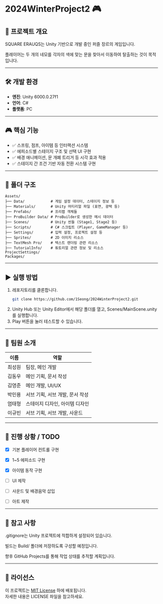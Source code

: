 # 2024WinterProject2 🎮

## 📌 프로젝트 개요
SQUARE ERAUQS는 Unity 기반으로 개발 중인 퍼즐 장르의 게임입니다.

플레이어는 두 개의 네모를 각자의 색에 맞는 문을 찾아서 이동하여 탈출하는 것이 목적입니다.  

---

## 🛠️ 개발 환경
- **엔진**: Unity 6000.0.27f1
- **언어**: C#
- **플랫폼**: PC

---

## 🎮 핵심 기능
- ✅ 스프링, 점프, 아이템 등 인터랙션 시스템
- ✅ 에피소드별 스테이지 구조 및 선택 UI 구현
- ✅ 배경 애니메이션, 문 개폐 트리거 등 시각 효과 적용
- ✅ 스테이지 간 조건 기반 자동 전환 시스템 구현

---

## 📁 폴더 구조

```
Assets/
├── Data/            # 게임 설정 데이터, 스테이지 정보 등
├── Materials/       # Unity 머티리얼 파일 (표면, 광택 등)
├── Prefabs/         # 프리팹 객체들
├── ProBuilder Data/ # ProBuilder로 생성한 메시 데이터
├── Scenes/          # Unity 씬들 (Stage1, Stage2 등)
├── Scripts/         # C# 스크립트 (Player, GameManager 등)
├── Settings/        # 입력 설정, 프로젝트 설정 등
├── Sprites/         # 2D 이미지 리소스
├── TextMesh Pro/    # 텍스트 렌더링 관련 리소스
├── TutorialInfo/    # 튜토리얼 관련 정보 및 리소스
ProjectSettings/
Packages/
```

---

## ▶️ 실행 방법
1. 레포지토리를 클론합니다.
   ```bash
   git clone https://github.com/1Seong/2024WinterProject2.git
2. Unity Hub 또는 Unity Editor에서 해당 폴더를 열고, Scenes/MainScene.unity를 실행합니다.
3. Play 버튼을 눌러 테스트할 수 있습니다.

---

## 👥 팀원 소개
| 이름           | 역할                           |
| -------------- | -----------------              |
| 최성원         | 팀장, 메인 개발                 | 
| 김동우         | 메인 기획, 문서 작성            |
| 김영준         | 메인 개발, UI/UX               |
| 박민용         | 서브 기획, 서브 개발, 문서 작성 |
| 엄태형         | 스테이지 디자인, 아이템 디자인  |
| 이규빈         | 서브 기획, 서브 개발, 사운드    |

---

## 🚧 진행 상황 / TODO
- [x] 기본 플레이어 컨트롤 구현

- [x] 1~5 에피소드 구현

- [x] 아이템 동작 구현

- [ ] UI 제작

- [ ] 사운드 및 배경음악 삽입

- [ ] 아트 제작

---

## 💬 참고 사항
.gitignore는 Unity 프로젝트에 적합하게 설정되어 있습니다.

빌드는 Build/ 폴더에 저장하도록 구성할 예정입니다.

향후 GitHub Projects를 통해 작업 상태를 추적할 계획입니다.

---

## 📄 라이선스
이 프로젝트는 [MIT License](LICENSE) 하에 배포됩니다.  
자세한 내용은 LICENSE 파일을 참고하세요.
